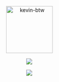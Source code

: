 <p align="center"><img width="125" src="https://komarev.com/ghpvc/?username=kevin-btw&style=flat-square" alt="kevin-btw"></p>
<p align="center"><a href="https://github.com/kevin-btw"><img src="https://github-readme-stats.vercel.app/api?username=kevin-btw&show_icons=true&theme=highcontrast&count_private=true"></a></p>
<p align="center"><a href="https://github.com/kevin-btw"><img src="https://github-readme-stats.vercel.app/api/top-langs/?username=kevin-btw&theme=highcontrast&layout=compact&count_private=true"></a></p>
